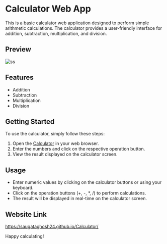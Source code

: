 # Calculator Web App

This is a basic calculator web application designed to perform simple arithmetic calculations. The calculator provides a user-friendly interface for addition, subtraction, multiplication, and division.

## Preview

![ss](https://github.com/Saugataghosh24/Calculator/assets/135034312/4fd1db9d-5764-4840-8297-28cfea2d5505)

## Features

- Addition
- Subtraction
- Multiplication
- Division

## Getting Started

To use the calculator, simply follow these steps:

1. Open the [Calculator](https://saugataghosh24.github.io/Calculator/) in your web browser.
2. Enter the numbers and click on the respective operation button.
3. View the result displayed on the calculator screen.

## Usage

- Enter numeric values by clicking on the calculator buttons or using your keyboard.
- Click on the operation buttons (+, -, *, /) to perform calculations.
- The result will be displayed in real-time on the calculator screen.

## Website Link

https://saugataghosh24.github.io/Calculator/

Happy calculating!
